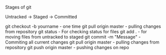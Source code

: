 
Stages of git 

Untracked -> Staged -> Committed

git checkout -b yourname - one time
git pull origin master - pulling changes from repository
git status - For checking status for files
git add . - for moving files from untracked to staged
git commit -m "Message" - Commiting all current changes
git pull origin master - pulling changes from repository
git push origin master - pushing changes on repo